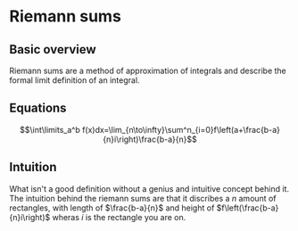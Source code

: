 # Riemann sums
## Basic overview
Riemann sums are a method of approximation of integrals and describe the formal limit definition of an integral. 
## Equations
$$\int\limits_a^b f(x)dx=\lim_{n\to\infty}\sum^n_{i=0}f\left(a+\frac{b-a}{n}i\right)\frac{b-a}{n}$$
## Intuition
What isn't a good definition without a genius and intuitive concept behind it. The intuition behind the riemann sums are that it discribes a $n$ amount of rectangles, with length of $\frac{b-a}{n}$ and height of $f\left(\frac{b-a}{n}i\right)$ wheras $i$ is the rectangle you are on.
